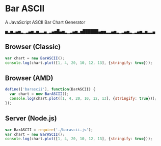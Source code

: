 Bar ASCII
========

A JavaScript ASCII Bar Chart Generator 

<pre>
▅▂▅▂▄▅▂▁▂▄▅▂▅▂▂▄▁▂▄▅█▄▅▂▁▂▄▅▂▅██████▄▅▅▂▂▄▅▂▁▂▄▅▂▁▂▄▅▂▅▂▂▄
</pre>

## Browser (Classic)
```js
var chart = new BarASCII();
console.log(chart.plot([1, 4, 20, 10, 12, 13], {stringify: true}));
```

## Browser (AMD)
```js
define(['barascii'], function(BarASCII) {
  var chart = new BarASCII();
  console.log(chart.plot([1, 4, 20, 10, 12, 13], {stringify: true}));
});
```

## Server (Node.js)
```js
var BarASCII = require('./barascii.js');
var chart = new BarASCII();
console.log(chart.plot([1, 4, 20, 10, 12, 13], {stringify: true}));
```
